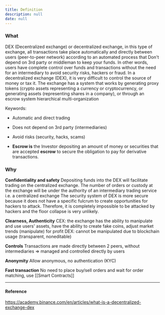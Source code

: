 ```yaml
---
title: Definition
description: null
date: null
---
```


### What

DEX (Decentralized exchange) or decentralized exchange, in this type of exchange, all transactions take place automatically and directly between users (peer-to-peer network) according to an automated process that Don't depend on 3rd party or middleman to keep your funds. In other words, users have complete control over funds and transactions without the need for an intermediary to avoid security risks, hackers or fraud. In a decentralized exchange (DEX), it is very difficult to control the source of money or tax it. The exchange has a system that works by generating proxy tokens (crypto assets representing a currency or cryptocurrency, or generating assets (representing shares in a company), or through an escrow system hierarchical multi-organization

Keywords:

- Automatic and direct trading
- Does not depend on 3rd party (intermediaries)
- Avoid risks (security, hacks, scams)

- **Escrow is** the Investor depositing an amount of money or securities that are accepted **escrow** to secure the obligation to pay for derivative transactions.

### Why

**Confidentiality and safety** Depositing funds into the DEX will facilitate trading on the centralized exchange. The number of orders or custody at the exchange will be under the authority of an intermediary trading service i.e. a centralized exchange The security system of DEX is more secure because it does not have a specific fulcrum to create opportunities for hackers to attack. Therefore, it is completely impossible to be attacked by hackers and the floor collapse is very unlikely.

**Clearness, Authenticity** CEX: the exchange has the ability to manipulate and use users' assets, have the ability to create fake coins, adjust market trends (manipulate) for profit DEX: cannot be manipulated due to blockchain usage (transparent, noneditable)

**Controls** Transactions are made directly between 2 peers, without intermediaries => managed and controlled directly by users

**Anonymity** Allow anonymous, no authentication (KYC)

**Fast transaction** No need to place buy/sell orders and wait for order matching, use [[Smart Contracts]]

---

#### Reference

https://academy.binance.com/en/articles/what-is-a-decentralized-exchange-dex
